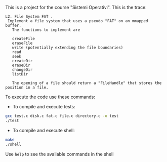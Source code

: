 This is a project for the course "Sistemi Operativi". This is the trace:

```text
L2. File System FAT .
 Implement a file system that uses a pseudo "FAT" on an mmapped buffer.
   The functions to implement are

   createFile
   eraseFile
   write (potentially extending the file boundaries)
   read
   seek
   createDir
   eraseDir
   changeDir
   listDir

   The opening of a file should return a "FileHandle" that stores the position in a file.
```

To execute the code use these commands:
* To compile and execute tests:
```bash
gcc test.c disk.c fat.c file.c directory.c -o test
./test
```
* To compile and execute shell:
```bash
make
./shell
```
Use `help` to see the available commands in the shell